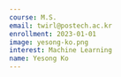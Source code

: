 ```yaml
---
course: M.S.
email: twirl@postech.ac.kr
enrollment: 2023-01-01
image: yesong-ko.png
interest: Machine Learning
name: Yesong Ko
---
```

